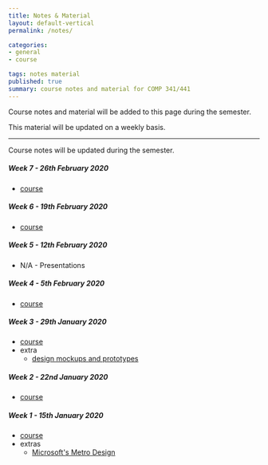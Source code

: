 ```yaml
---
title: Notes & Material
layout: default-vertical
permalink: /notes/

categories:
- general
- course

tags: notes material
published: true
summary: course notes and material for COMP 341/441
---
```


Course notes and material will be added to this page during the semester.

This material will be updated on a weekly basis.

***

Course notes will be updated during the semester.

<!-- 
##### Week 15 - 24th April 2019
  * extra - final report
    * [final report outline](/assets/docs/extras/comp441-final-report-outline-2019.pdf)

##### Week 14 - 17th April 2019
  * [course](/assets/docs/comp441-week14.pdf)
  * extras - Final Report Outline
    * [final report outline](/assets/docs/extras/comp441-final-report-outline-2019.pdf)

##### Week 13 - 10th April 2019
  * [course](/assets/docs/comp441-week13.pdf)

##### Week 12 - 3rd April 2019
  * [course](/assets/docs/comp441-week12.pdf)

##### Week 11 - 27th March 2019
  * [course](/assets/docs/comp441-week11.pdf)

##### Week 10 - 20th March 2019
  *  N/A - Presentations

##### Week 9 - 13th March 2019
  * [course](/assets/docs/comp441-week9.pdf)

##### Week 8 - 6th March 2019

  * N/A - Spring Break

-->

##### Week 7 - 26th February 2020
  * [course](/assets/docs/2020/comp441-week7.pdf)

##### Week 6 - 19th February 2020
  * [course](/assets/docs/2020/comp441-week6.pdf)

##### Week 5 - 12th February 2020
  * N/A - Presentations

##### Week 4 - 5th February 2020
  * [course](/assets/docs/2020/comp441-week4.pdf)

##### Week 3 - 29th January 2020
  * [course](/assets/docs/2020/comp441-week3.pdf)
  * extra
    * [design mockups and prototypes](/assets/docs/extras/design-mockups-hci.pdf)

##### Week 2 - 22nd January 2020
  * [course](/assets/docs/2020/comp441-week2.pdf)

##### Week 1 - 15th January 2020
  * [course](/assets/docs/2020/comp441-week1.pdf)
  * extras
    * [Microsoft's Metro Design](/assets/docs/extras/Windows_Metro.PDF)